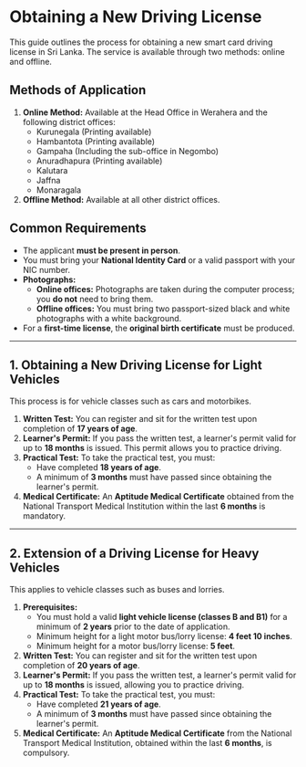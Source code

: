 # Obtaining a New Driving License

This guide outlines the process for obtaining a new smart card driving license in Sri Lanka. The service is available through two methods: online and offline.

## Methods of Application

1.  **Online Method:** Available at the Head Office in Werahera and the following district offices:
    * Kurunegala (Printing available)
    * Hambantota (Printing available)
    * Gampaha (Including the sub-office in Negombo)
    * Anuradhapura (Printing available)
    * Kalutara
    * Jaffna
    * Monaragala
2.  **Offline Method:** Available at all other district offices.

## Common Requirements

* The applicant **must be present in person**.
* You must bring your **National Identity Card** or a valid passport with your NIC number.
* **Photographs:**
    * **Online offices:** Photographs are taken during the computer process; you **do not** need to bring them.
    * **Offline offices:** You must bring two passport-sized black and white photographs with a white background.
* For a **first-time license**, the **original birth certificate** must be produced.

---

## 1. Obtaining a New Driving License for Light Vehicles

This process is for vehicle classes such as cars and motorbikes.

1.  **Written Test:** You can register and sit for the written test upon completion of **17 years of age**.
2.  **Learner's Permit:** If you pass the written test, a learner's permit valid for up to **18 months** is issued. This permit allows you to practice driving.
3.  **Practical Test:** To take the practical test, you must:
    * Have completed **18 years of age**.
    * A minimum of **3 months** must have passed since obtaining the learner's permit.
4.  **Medical Certificate:** An **Aptitude Medical Certificate** obtained from the National Transport Medical Institution within the last **6 months** is mandatory.

---

## 2. Extension of a Driving License for Heavy Vehicles

This applies to vehicle classes such as buses and lorries.

1.  **Prerequisites:**
    * You must hold a valid **light vehicle license (classes B and B1)** for a minimum of **2 years** prior to the date of application.
    * Minimum height for a light motor bus/lorry license: **4 feet 10 inches**.
    * Minimum height for a motor bus/lorry license: **5 feet**.
2.  **Written Test:** You can register and sit for the written test upon completion of **20 years of age**.
3.  **Learner's Permit:** If you pass the written test, a learner's permit valid for up to **18 months** is issued, allowing you to practice driving.
4.  **Practical Test:** To take the practical test, you must:
    * Have completed **21 years of age**.
    * A minimum of **3 months** must have passed since obtaining the learner's permit.
5.  **Medical Certificate:** An **Aptitude Medical Certificate** from the National Transport Medical Institution, obtained within the last **6 months**, is compulsory.